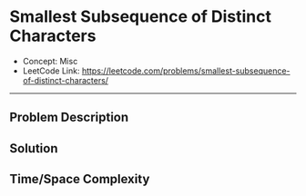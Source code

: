 # Smallest Subsequence of Distinct Characters

- Concept: Misc
- LeetCode Link: https://leetcode.com/problems/smallest-subsequence-of-distinct-characters/

---

## Problem Description

## Solution

## Time/Space Complexity

